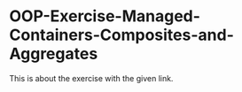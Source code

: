 # OOP-Exercise-Managed-Containers-Composites-and-Aggregates
This is about the exercise with the given link.
